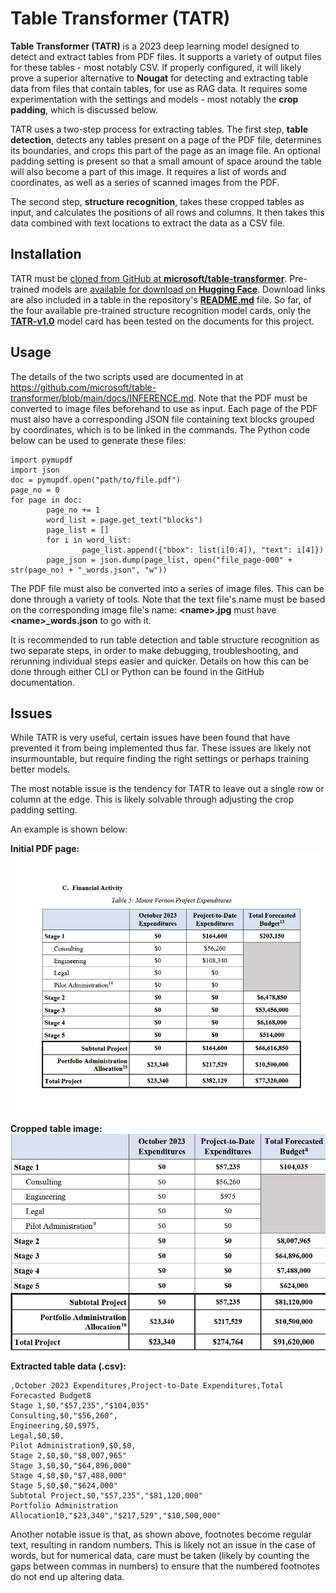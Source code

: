 
# Table Transformer (TATR)
**Table Transformer (TATR)** is a 2023 deep learning model designed to detect and extract tables from PDF files. It supports a variety of output files for these tables - most notably CSV. If properly configured, it will likely prove a superior alternative to **Nougat** for detecting and extracting table data from files that contain tables, for use as RAG data. It requires some experimentation with the settings and models - most notably the **crop padding**, which is discussed below.

TATR uses a two-step process for extracting tables. The first step, **table detection**, detects any tables present on a page of the PDF file, determines its boundaries, and crops this part of the page as an image file. An optional padding setting is present so that a small amount of space around the table will also become a part of this image. It requires a list of words and coordinates, as well as a series of scanned images from the PDF.

The second step, **structure recognition**, takes these cropped tables as input, and calculates the positions of all rows and columns. It then takes this data combined with text locations to extract the data as a CSV file.

## Installation

TATR must be [cloned from GitHub at **microsoft/table-transformer**](https://github.com/microsoft/table-transformer/). Pre-trained models are [available for download on **Hugging Face**](https://huggingface.co/bsmock). Download links are also included in a table in the repository's [**README.md**](https://github.com/microsoft/table-transformer/blob/main/README.md) file. So far, of the four available pre-trained structure recognition model cards, only the [**TATR-v1.0**](https://huggingface.co/bsmock/tatr-pubtables1m-v1.0) model card has been tested on the documents for this project.

## Usage

The details of the two scripts used are documented in at https://github.com/microsoft/table-transformer/blob/main/docs/INFERENCE.md. Note that the PDF must be converted to image files beforehand to use as input. Each page of the PDF must also have a corresponding JSON file containing text blocks grouped by coordinates, which is to be linked in the commands. The Python code below can be used to generate these files:

    import pymupdf
    import json
    doc = pymupdf.open("path/to/file.pdf")
    page_no = 0
    for page in doc:
            page_no += 1
            word_list = page.get_text("blocks")
            page_list = []
            for i in word_list:
                    page_list.append({"bbox": list(i[0:4]), "text": i[4]})
            page_json = json.dump(page_list, open("file_page-000" + str(page_no) + "_words.json", "w"))

The PDF file must also be converted into a series of image files. This can be done through a variety of tools. Note that the text file's name must be based on the corresponding image file's name: **\<name\>.jpg** must have **\<name\>_words.json** to go with it.

It is recommended to run table detection and table structure recognition as two separate steps, in order to make debugging, troubleshooting, and rerunning individual steps easier and quicker. Details on how this can be done through either CLI or Python can be found in the GitHub documentation.

## Issues

While TATR is very useful, certain issues have been found that have prevented it from being implemented thus far. These issues are likely not insurmountable, but require finding the right settings or perhaps training better models.

The most notable issue is the tendency for TATR to leave out a single row or column at the edge. This is likely solvable through adjusting the crop padding setting.

An example is shown below:

**Initial PDF page:**
![Initial PDF page](img1.png)

**Cropped table image:**
![Cropped table image](img2.jpg)

**Extracted table data (.csv):**

    ,October 2023 Expenditures,Project-to-Date Expenditures,Total Forecasted Budget8
    Stage 1,$0,"$57,235","$104,035"
    Consulting,$0,"$56,260",
    Engineering,$0,$975,
    Legal,$0,$0,
    Pilot Administration9,$0,$0,
    Stage 2,$0,$0,"$8,007,965"
    Stage 3,$0,$0,"$64,896,000"
    Stage 4,$0,$0,"$7,488,000"
    Stage 5,$0,$0,"$624,000"
    Subtotal Project,$0,"$57,235","$81,120,000"
    Portfolio Administration Allocation10,"$23,340","$217,529","$10,500,000"

Another notable issue is that, as shown above, footnotes become regular text, resulting in random numbers. This is likely not an issue in the case of words, but for numerical data, care must be taken (likely by counting the gaps between commas in numbers) to ensure that the numbered footnotes do not end up altering data.
